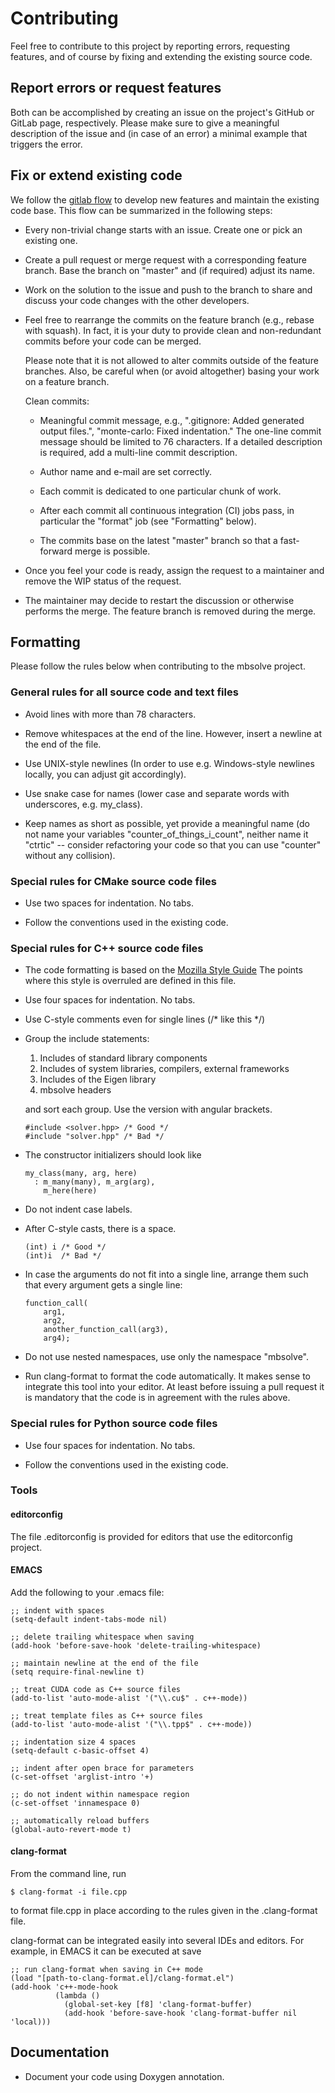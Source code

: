 # Contributing

Feel free to contribute to this project by reporting errors, requesting
features, and of course by fixing and extending the existing source code.

## Report errors or request features

Both can be accomplished by creating an issue on the project's GitHub or
GitLab page, respectively. Please make sure to give a meaningful description
of the issue and (in case of an error) a minimal example that triggers the
error.

## Fix or extend existing code

We follow the
[gitlab flow](https://docs.gitlab.com/ee/workflow/gitlab_flow.html)
to develop new features and maintain the existing code base. This flow can be
summarized in the following steps:

 - Every non-trivial change starts with an issue. Create one or pick an
   existing one.

 - Create a pull request or merge request with a corresponding feature branch.
   Base the branch on "master" and (if required) adjust its name.

 - Work on the solution to the issue and push to the branch to share and
   discuss your code changes with the other developers.

 - Feel free to rearrange the commits on the feature branch (e.g., rebase
   with squash). In fact, it is your duty to provide clean and non-redundant
   commits before your code can be merged.

   Please note that it is not allowed to alter commits outside of the feature
   branches. Also, be careful when (or avoid altogether) basing your work
   on a feature branch.

   Clean commits:

    - Meaningful commit message, e.g., ".gitignore: Added generated output
      files.", "monte-carlo: Fixed indentation." The one-line commit message
      should be limited to 76 characters. If a detailed description is
      required, add a multi-line commit description.

    - Author name and e-mail are set correctly.

    - Each commit is dedicated to one particular chunk of work.

    - After each commit all continuous integration (CI) jobs pass, in
      particular the "format" job (see "Formatting" below).

    - The commits base on the latest "master" branch so that a fast-forward
      merge is possible.

 - Once you feel your code is ready, assign the request to a maintainer and
   remove the WIP status of the request.

 - The maintainer may decide to restart the discussion or otherwise performs
   the merge. The feature branch is removed during the merge.

## Formatting

Please follow the rules below when contributing to the mbsolve project.

### General rules for all source code and text files

 - Avoid lines with more than 78 characters.

 - Remove whitespaces at the end of the line. However, insert a newline at
   the end of the file.

 - Use UNIX-style newlines (In order to use e.g. Windows-style newlines
   locally, you can adjust git accordingly).

 - Use snake case for names (lower case and separate words with underscores,
   e.g. my_class).

 - Keep names as short as possible, yet provide a meaningful name (do not
   name your variables "counter_of_things_i_count", neither name it "ctrtic"
   -- consider refactoring your code so that you can use "counter" without
   any collision).

### Special rules for CMake source code files

 - Use two spaces for indentation. No tabs.

 - Follow the conventions used in the existing code.

### Special rules for C++ source code files

 - The code formatting is based on the [Mozilla Style Guide](https://developer.mozilla.org/en-US/docs/Mozilla/Developer_guide/Coding_Style)
   The points where this style is overruled are defined in this file.

 - Use four spaces for indentation. No tabs.

 - Use C-style comments even for single lines (/* like this */)

 - Group the include statements:
    1. Includes of standard library components
    2. Includes of system libraries, compilers, external frameworks
    3. Includes of the Eigen library
    4. mbsolve headers

   and sort each group. Use the version with angular brackets.

       #include <solver.hpp> /* Good */
       #include "solver.hpp" /* Bad */

 - The constructor initializers should look like

       my_class(many, arg, here)
         : m_many(many), m_arg(arg),
           m_here(here)

 - Do not indent case labels.

 - After C-style casts, there is a space.

       (int) i /* Good */
       (int)i  /* Bad */

 - In case the arguments do not fit into a single line, arrange them such
   that every argument gets a single line:

       function_call(
           arg1,
           arg2,
           another_function_call(arg3),
           arg4);

 - Do not use nested namespaces, use only the namespace "mbsolve".

 - Run clang-format to format the code automatically. It makes sense to
   integrate this tool into your editor. At least before issuing a
   pull request it is mandatory that the code is in agreement with the
   rules above.

### Special rules for Python source code files

 - Use four spaces for indentation. No tabs.

 - Follow the conventions used in the existing code.

### Tools

#### editorconfig

The file .editorconfig is provided for editors that use the editorconfig
project.

#### EMACS

Add the following to your .emacs file:

    ;; indent with spaces
    (setq-default indent-tabs-mode nil)

    ;; delete trailing whitespace when saving
    (add-hook 'before-save-hook 'delete-trailing-whitespace)

    ;; maintain newline at the end of the file
    (setq require-final-newline t)

    ;; treat CUDA code as C++ source files
    (add-to-list 'auto-mode-alist '("\\.cu$" . c++-mode))

    ;; treat template files as C++ source files
    (add-to-list 'auto-mode-alist '("\\.tpp$" . c++-mode))

    ;; indentation size 4 spaces
    (setq-default c-basic-offset 4)

    ;; indent after open brace for parameters
    (c-set-offset 'arglist-intro '+)

    ;; do not indent within namespace region
    (c-set-offset 'innamespace 0)

    ;; automatically reload buffers
    (global-auto-revert-mode t)

#### clang-format

From the command line, run

    $ clang-format -i file.cpp

to format file.cpp in place according to the rules given in the .clang-format
file.

clang-format can be integrated easily into several IDEs and editors. For
example, in EMACS it can be executed at save

    ;; run clang-format when saving in C++ mode
    (load "[path-to-clang-format.el]/clang-format.el")
    (add-hook 'c++-mode-hook
              (lambda ()
                (global-set-key [f8] 'clang-format-buffer)
                (add-hook 'before-save-hook 'clang-format-buffer nil 'local)))

## Documentation

 - Document your code using Doxygen annotation.
